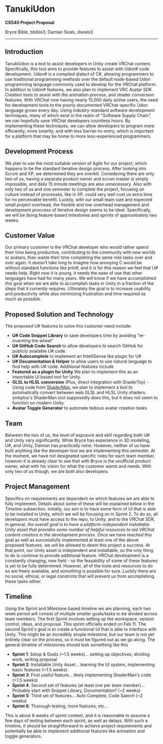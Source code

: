 # TanukiUdon
**CS540 Project Proposal**

Bryce Bible, bbible3;  Damian Seals, dseals3
<hr/>

## Introduction
TanukiUdon is a tool to assist developers in Unity create VRChat content. Specifically, this tool aims to provide features to assist with Udon# code development. 
Udon# is a compiled dialect of C#, allowing programmers to use traditional programming methods over the default node-based Udon programming language commonly used to develop for the VRChat platform.
In addition to Udon# features, we also plan to implement VRC Avatar SDK Creation tools to assist with the animation process, and shader conversion features.
With VRChat now having nearly 15,000 daily active users, the need for development tools to the poorly documented VRChat-specific Udon language grows every day.
Using industry-standard software development techniques, many of which exist in the realm of "Software Supply Chain", we can hopefully save VRChat developers countless hours.
By implementing these techniques, we can allow developers to program more efficiently, more smartly, and with less barrier-to-entry, which is important for a platform that may be home to more less-experienced programmers.
## Development Process
We plan to use the most suitable version of Agile for our project, which happens to be the standard Iterative design process. After looking into Scrum and XP, we determined they are overkill. Considering there are only two of us, having a separate product owner and scrum master is simply impossible, and daily 15 minute meetings are also unnecessary. Also with only two of us and one semester to complete the project, focusing on culture instead of processes, like in XP, could very well cost us extra time for no perceivable benefit. Luckily, with our small team size and expected small project overhead, the flexible and low-overhead management and development proccess of Iterative design seems to be ideal. Specifically, we will be doing feature-based milestones and sprints of approximately two weeks.
## Customer Value
Our primary customer is the VRChat developer who would rather spend their time being productive, contributing to the community with new worlds or avatars, than waste their time completing the same rote tasks over and over again. It doesn't take long to imagine how annoying C would be without standard functions like printf, and it is for this reason we feel that U# needs help. Right now it is young, it needs the ease of use that other languages have had for many years. We will know if we have accomplished this goal when we are able to accomplish tasks in Unity in a fraction of the steps that it currently requires. Ultimately the goal is to increase usability and productivity while also minimizing frustration and time required as much as possible.
## Proposed Solution and Technology
The proposed U# features to solve this customer need include:
* **U# Code Snippet Library** to save developers time by avoiding "re-inventing the wheel" 
* **U# GitHub Code Search** to allow developers to search GitHub for publicly available U# code. 
* **U# Autocomplete** to implement an IntelliSense like plugin for U# 
* **U# Documentation & Helper** to allow users to use natural language to find help with U# code.
Additional features include
* **Featured as a plugin for Unity** We plan to implement this as an importable UI based tool for Unity.
* **GLSL to HLSL conversion** (Plus, direct integration with ShaderToy) - Using code from [ShaderMan](https://github.com/smkplus/ShaderMan), we plan to implement a tool to automatically convert between web GLSL and HLSL Unity shaders. smkplus's ShaderMan tool supposedly does this, but it does not seem to function on modern Unity.
* **Avatar Toggle Generator** to automate tedious avatar creation tasks
## Team
Between the two of us, the level of exposure and skill regarding both U# and Unity vary significantly. While Bryce has experience in 3D modeling, U#, and Unity, Damian has practically none. However, neither of us have built anything like the developer tool we are implementing this semester.
At the moment, we have not designated specific roles for each team member, however it is already clear to see that with Bryce is the unofficial product owner, what with his vision for what the customer wants and needs. With only two of us though, we are both also developers.
## Project Management
Specifics on requirements are dependent on which features we are able to fully implement. Details about some of these will be explained below in the *Timeline* subsection.
Initially, our aim is to have some form of UI that is able to be installed in Unity, which we will be focusing on in Sprint 2. To do so, all developers must have access to the repo, to Unity, and to the VRChat SDK.
In general, *the overall goal is to have a platform-independent installable Unity asset that provides some number of helpful resources to aid VRChat content creators in the development process.*
Once we have reached this goal as well as successfully implemented at least one of the above proposed features, we will be allowed to deem this project a success. At that point, our Unity asset is independent and installable, so the only thing to do is continue to provide additional feature.
VRChat development is a constantly changing, new field - so the feasability of some of these features is yet to be fully determined.
However, all of the tools and resources to do so are freely available, and *something* is possible for sure. Luckily there are no social, ethical, or legal constrints that will prevent us from accmplishing these tasks either.
## Timeline
Using the Sprint and Milestone based timeline we are planning, each two week period will consist of multiple smaller goals/tasks to be divided across team members. The first Sprint involves setting up the workspace, version control, ideas, and proposal. This sprint officially ended on Feb 11. The second Sprint's goal is to create a functional UI that is able to interface with Unity. This might be an incredibly simple milestone, but our team is not yet entirely clear on the process, so it must be figured out as we go along. The general timeline of milestones should look something like this
* **Sprint 1**: Setup & Goals (~1.5 weeks)... setting up objectives, dividing work, writing proposal
* **Sprint 2**: Installable Unity Asset... learning the UI system, implementing basic features (~1.5 weeks)
* **Sprint 3**: First useful feature... likely implementing ShaderMan's code (>1.5 weeks)
* **Sprint 4**: Second set of features (at least one per team member)... Probably start with Snippet Library, Documentation? (~2 weeks)
* **Sprint 5**: Third set of features... Auto Complete, Code Saerch (~2 weeks)
* **Sprint 6**: Thorough testing, more features, etc...

This is about 8 weeks of sprint content, and it is reasonable to assume a few days of testing between each sprint, as well as delays. With such a timeline, it should be straightforward to achieve project requirements and potentially be able to implement additional features like animation and toggle generators.
